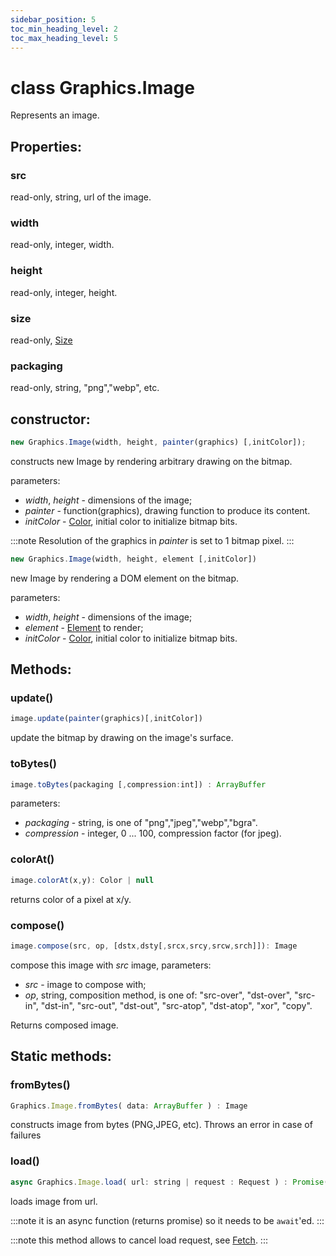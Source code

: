 ```yaml
---
sidebar_position: 5
toc_min_heading_level: 2
toc_max_heading_level: 5
---
```


# class Graphics.Image

Represents an image.

## Properties:

### src

read-only, string, url of the image.

### width

read-only, integer, width.

### height

read-only, integer, height.

### size

read-only, [Size](Size)

### packaging

read-only, string, "png","webp", etc.

## constructor:

```js
new Graphics.Image(width, height, painter(graphics) [,initColor]);
```
constructs new Image by rendering arbitrary drawing on the bitmap.

parameters:
- _width_, _height_ - dimensions of the image;
- _painter_ - function(graphics), drawing function to produce its content.
- _initColor_ - [Color](Color), initial color to initialize bitmap bits.

:::note
Resolution of the graphics in _painter_ is set to 1 bitmap pixel. 
:::

```js
new Graphics.Image(width, height, element [,initColor])
```
new Image by rendering a DOM element on the bitmap.

parameters:
- _width_, _height_ - dimensions of the image;
- _element_ - [Element](../DOM/Element) to render;
- _initColor_ - [Color](Color), initial color to initialize bitmap bits.

## Methods:

### update()

```js
image.update(painter(graphics)[,initColor])
```
update the bitmap by drawing on the image's surface.

### toBytes()

```js
image.toBytes(packaging [,compression:int]) : ArrayBuffer
```
parameters:
- _packaging_ - string, is one of "png","jpeg","webp","bgra".
- _compression_ - integer, 0 ... 100, compression factor (for jpeg).

### colorAt()

```js
image.colorAt(x,y): Color | null
```
returns color of a pixel at x/y.

### compose()

```js
image.compose(src, op, [dstx,dsty[,srcx,srcy,srcw,srch]]): Image
```

compose this image with _src_ image, parameters:

- _src_ - image to compose with;
- _op_, string, composition method, is one of: "src-over", "dst-over", "src-in", "dst-in", "src-out", "dst-out", "src-atop", "dst-atop", "xor", "copy".

Returns composed image. 

## Static methods:

### fromBytes()

```js
Graphics.Image.fromBytes( data: ArrayBuffer ) : Image
```
constructs image from bytes (PNG,JPEG, etc). Throws an error in case of failures

### load()

```js
async Graphics.Image.load( url: string | request : Request ) : Promise(Image)
```

loads image from url. 

:::note
it is an async function (returns promise) so it needs to be `await`'ed. 
:::
  
:::note
this method allows to cancel load request, see [Fetch](../JS.runtime/Fetch).
:::